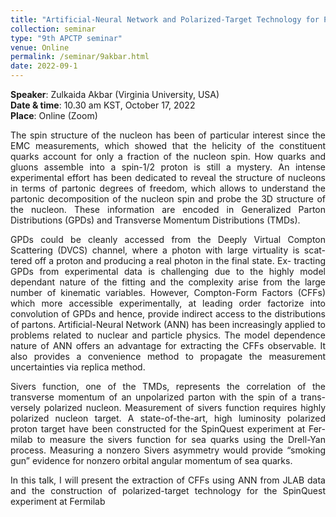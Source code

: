 ```yaml
---
title: "Artificial-Neural Network and Polarized-Target Technology for Probing Nucleon Structure "
collection: seminar
type: "9th APCTP seminar"
venue: Online
permalink: /seminar/9akbar.html
date: 2022-09-1
---
```


 <b>Speaker</b>: Zulkaida Akbar (Virginia University, USA)<br>
 <b>Date & time</b>: 10.30 am KST, October 17, 2022 <br>
 <b>Place</b>: Online (Zoom) <br>
      
<p align=" justify">
  The spin structure of the nucleon has been of particular interest since the EMC measurements, 
  which showed that the helicity of the constituent quarks account for only a fraction of the nucleon spin. 
  How quarks and gluons assemble into a spin-1/2 proton is still a mystery. An intense experimental effort 
  has been dedicated to reveal the structure of nucleons in terms of partonic degrees of freedom, 
  which allows to understand the partonic decomposition of the nucleon spin and probe the 
  3D structure of the nucleon. These information are encoded in Generalized Parton Distributions (GPDs)
  and Transverse Momentum Distributions (TMDs).
  </p>

<p align=" justify">  
  GPDs could be cleanly accessed from the Deeply Virtual Compton Scattering (DVCS) channel, 
  where a photon with large virtuality is scat- tered off a proton and producing a real photon 
  in the final state. Ex- tracting GPDs from experimental data is challenging due 
  to the highly model dependant nature of the fitting and the complexity arise from the large 
  number of kinematic variables. However, Compton-Form Factors (CFFs) which more accessible 
  experimentally, at leading order factorize into convolution of GPDs and hence, provide indirect 
  access to the distributions of partons. Artificial-Neural Network (ANN) has been increasingly 
  applied to problems related to nuclear and particle physics. The model dependence nature of 
  ANN offers an advantage for extracting the CFFs observable. It also provides a convenience 
  method to propagate the measurement uncertainties via replica method.
</p>

<p align=" justify">  
  Sivers function, one of the TMDs, represents the correlation of the transverse momentum
  of an unpolarized parton with the spin of a trans- versely polarized nucleon. 
  Measurement of sivers function requires highly polarized nucleon target. 
  A state-of-the-art, high luminosity polarized proton target have been constructed
  for the SpinQuest experiment at Fer- milab to measure the sivers function for sea 
  quarks using the Drell-Yan process. Measuring a nonzero Sivers asymmetry would 
  provide “smoking gun” evidence for nonzero orbital angular momentum of sea quarks.
</p>

<p align=" justify">  
  In this talk, I will present the extraction of CFFs using ANN from JLAB data and
  the construction of polarized-target technology for the SpinQuest experiment at Fermilab
</p>
